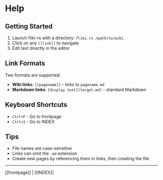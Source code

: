 # Help

## Getting Started

1. Launch fliki-rs with a directory: `fliki-rs /path/to/wiki`
2. Click on any `[[link]]` to navigate
3. Edit text directly in the editor

## Link Formats

Two formats are supported:

- **Wiki links**: `[[pagename]]` - links to `pagename.md`
- **Markdown links**: `[display text](target.md)` - standard Markdown

## Keyboard Shortcuts

- `Ctrl+F` - Go to frontpage
- `Ctrl+I` - Go to INDEX

## Tips

- File names are case-sensitive
- Links can omit the `.md` extension
- Create new pages by referencing them in links, then creating the file

---

[[frontpage]] | [[INDEX]]
